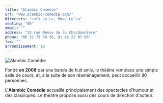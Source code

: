 ```yaml
---
title: "Alambic Comédie"
url: "www.alambic-comedie.com/"
directors: "Loïs Le Lu, Rose Le Lu"
seating: "80"
email: ""
address: "12 rue Neuve de la Chardonnière"
phone: "06 32 75 59 36, 01 42 23 07 66"
fax: ""
arrondissement: 18
---
```


![Alambic Comédie](../images/18eme/alambic-comedie/alambic-comedie-1.jpg)

Fondé **en 2008** par une bande de huit amis, le théâtre remplace une simple salle de cours, et, à la suite de son réaménagement, peut accueillir 80 personnes.

L'**Alambic Comédie** accueille principalement des spectacles d'humour et des classiques. Le théâtre propose aussi des cours de direction d'acteur.

